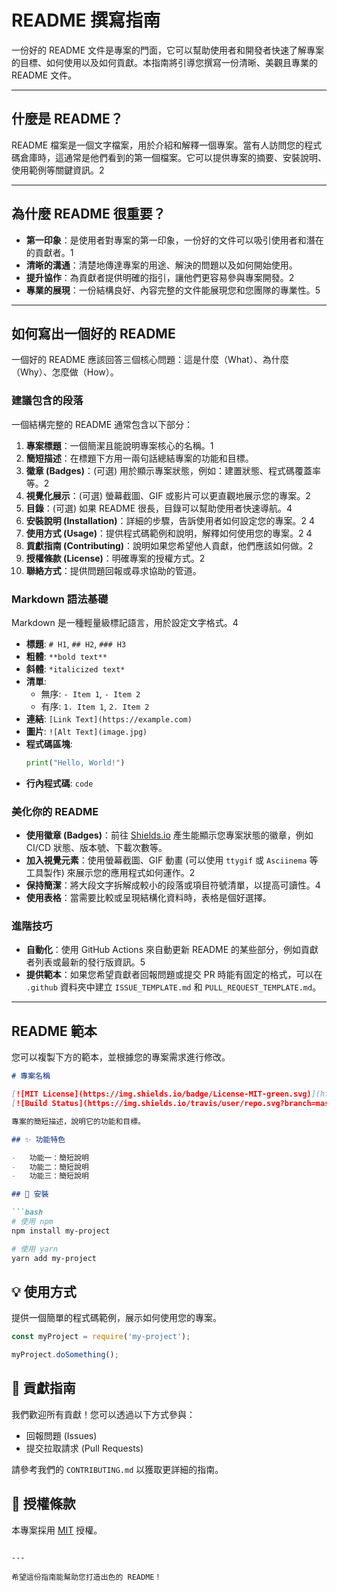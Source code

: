 # README 撰寫指南

一份好的 README 文件是專案的門面，它可以幫助使用者和開發者快速了解專案的目標、如何使用以及如何貢獻。本指南將引導您撰寫一份清晰、美觀且專業的 README 文件。

---

## 什麼是 README？

README 檔案是一個文字檔案，用於介紹和解釋一個專案。當有人訪問您的程式碼倉庫時，這通常是他們看到的第一個檔案。它可以提供專案的摘要、安裝說明、使用範例等關鍵資訊。<mcreference link="https://www.makeareadme.com/" index="2">2</mcreference>

---

## 為什麼 README 很重要？

*   **第一印象**：是使用者對專案的第一印象，一份好的文件可以吸引使用者和潛在的貢獻者。<mcreference link="https://www.freecodecamp.org/news/how-to-write-a-good-readme-file/" index="1">1</mcreference>
*   **清晰的溝通**：清楚地傳達專案的用途、解決的問題以及如何開始使用。
*   **提升協作**：為貢獻者提供明確的指引，讓他們更容易參與專案開發。<mcreference link="https://www.makeareadme.com/" index="2">2</mcreference>
*   **專業的展現**：一份結構良好、內容完整的文件能展現您和您團隊的專業性。<mcreference link="https://www.dhiwise.com/post/how-to-write-a-readme-that-stands-out-in-best-practices" index="5">5</mcreference>

---

## 如何寫出一個好的 README

一個好的 README 應該回答三個核心問題：這是什麼（What）、為什麼（Why）、怎麼做（How）。

### 建議包含的段落

一個結構完整的 README 通常包含以下部分：

1.  **專案標題**：一個簡潔且能說明專案核心的名稱。<mcreference link="https://www.freecodecamp.org/news/how-to-write-a-good-readme-file/" index="1">1</mcreference>
2.  **簡短描述**：在標題下方用一兩句話總結專案的功能和目標。
3.  **徽章 (Badges)**：(可選) 用於顯示專案狀態，例如：建置狀態、程式碼覆蓋率等。<mcreference link="https://www.makeareadme.com/" index="2">2</mcreference>
4.  **視覺化展示**：(可選) 螢幕截圖、GIF 或影片可以更直觀地展示您的專案。<mcreference link="https://www.makeareadme.com/" index="2">2</mcreference>
5.  **目錄**：(可選) 如果 README 很長，目錄可以幫助使用者快速導航。<mcreference link="https://www.hatica.io/blog/best-practices-for-github-readme/" index="4">4</mcreference>
6.  **安裝說明 (Installation)**：詳細的步驟，告訴使用者如何設定您的專案。<mcreference link="https://www.makeareadme.com/" index="2">2</mcreference> <mcreference link="https://www.hatica.io/blog/best-practices-for-github-readme/" index="4">4</mcreference>
7.  **使用方式 (Usage)**：提供程式碼範例和說明，解釋如何使用您的專案。<mcreference link="https://www.makeareadme.com/" index="2">2</mcreference> <mcreference link="https://www.hatica.io/blog/best-practices-for-github-readme/" index="4">4</mcreference>
8.  **貢獻指南 (Contributing)**：說明如果您希望他人貢獻，他們應該如何做。<mcreference link="https://www.makeareadme.com/" index="2">2</mcreference>
9.  **授權條款 (License)**：明確專案的授權方式。<mcreference link="https://www.makeareadme.com/" index="2">2</mcreference>
10. **聯絡方式**：提供問題回報或尋求協助的管道。

### Markdown 語法基礎

Markdown 是一種輕量級標記語言，用於設定文字格式。<mcreference link="https://www.hatica.io/blog/best-practices-for-github-readme/" index="4">4</mcreference>

-   **標題**: `# H1`, `## H2`, `### H3`
-   **粗體**: `**bold text**`
-   **斜體**: `*italicized text*`
-   **清單**:
    -   無序: `- Item 1`, `- Item 2`
    -   有序: `1. Item 1`, `2. Item 2`
-   **連結**: `[Link Text](https://example.com)`
-   **圖片**: `![Alt Text](image.jpg)`
-   **程式碼區塊**:
    ```python
    print("Hello, World!")
    ```
-   **行內程式碼**: `code`

### 美化你的 README

-   **使用徽章 (Badges)**：前往 [Shields.io](https://shields.io/) 產生能顯示您專案狀態的徽章，例如 CI/CD 狀態、版本號、下載次數等。
-   **加入視覺元素**：使用螢幕截圖、GIF 動畫 (可以使用 `ttygif` 或 `Asciinema` 等工具製作) 來展示您的應用程式如何運作。<mcreference link="https://www.makeareadme.com/" index="2">2</mcreference>
-   **保持簡潔**：將大段文字拆解成較小的段落或項目符號清單，以提高可讀性。<mcreference link="https://www.hatica.io/blog/best-practices-for-github-readme/" index="4">4</mcreference>
-   **使用表格**：當需要比較或呈現結構化資料時，表格是個好選擇。

### 進階技巧

-   **自動化**：使用 GitHub Actions 來自動更新 README 的某些部分，例如貢獻者列表或最新的發行版資訊。<mcreference link="https://www.dhiwise.com/post/how-to-write-a-readme-that-stands-out-in-best-practices" index="5">5</mcreference>
-   **提供範本**：如果您希望貢獻者回報問題或提交 PR 時能有固定的格式，可以在 `.github` 資料夾中建立 `ISSUE_TEMPLATE.md` 和 `PULL_REQUEST_TEMPLATE.md`。

---

## README 範本

您可以複製下方的範本，並根據您的專案需求進行修改。

```markdown
# 專案名稱

[![MIT License](https://img.shields.io/badge/License-MIT-green.svg)](https://choosealicense.com/licenses/mit/)
[![Build Status](https://img.shields.io/travis/user/repo.svg?branch=master)](https://travis-ci.org/user/repo)

專案的簡短描述，說明它的功能和目標。

## ✨ 功能特色

-   功能一：簡短說明
-   功能二：簡短說明
-   功能三：簡短說明

## 🚀 安裝

```bash
# 使用 npm
npm install my-project

# 使用 yarn
yarn add my-project
```

## 💡 使用方式

提供一個簡單的程式碼範例，展示如何使用您的專案。

```javascript
const myProject = require('my-project');

myProject.doSomething();
```

## 🤝 貢獻指南

我們歡迎所有貢獻！您可以透過以下方式參與：

-   回報問題 (Issues)
-   提交拉取請求 (Pull Requests)

請參考我們的 `CONTRIBUTING.md` 以獲取更詳細的指南。

## 📄 授權條款

本專案採用 [MIT](https://choosealicense.com/licenses/mit/) 授權。
```

---

希望這份指南能幫助您打造出色的 README！